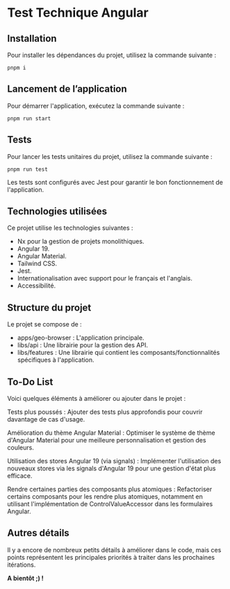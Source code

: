 
# Test Technique Angular

## Installation

Pour installer les dépendances du projet, utilisez la commande suivante :

    pnpm i

## Lancement de l’application

Pour démarrer l'application, exécutez la commande suivante :

    pnpm run start

## Tests

Pour lancer les tests unitaires du projet, utilisez la commande suivante :

    pnpm run test

Les tests sont configurés avec Jest pour garantir le bon fonctionnement de l'application.

## Technologies utilisées

Ce projet utilise les technologies suivantes :

- Nx pour la gestion de projets monolithiques.
- Angular 19.
- Angular Material.
- Tailwind CSS.
- Jest.
- Internationalisation avec support pour le français et l'anglais.
- Accessibilité.

## Structure du projet

Le projet se compose de :

- apps/geo-browser : L'application principale.
- libs/api : Une librairie pour la gestion des API.
- libs/features : Une librairie qui contient les composants/fonctionnalités
  spécifiques à l'application.

## To-Do List

Voici quelques éléments à améliorer ou ajouter dans le projet :

Tests plus poussés : Ajouter des tests plus approfondis pour couvrir davantage de cas d'usage.

Amélioration du thème Angular Material : Optimiser le système de thème d'Angular Material pour une meilleure personnalisation et gestion des couleurs.

Utilisation des stores Angular 19 (via signals) : Implémenter l'utilisation des nouveaux stores via les signals d'Angular 19 pour une gestion d'état plus efficace.

Rendre certaines parties des composants plus atomiques : Refactoriser certains composants pour les rendre plus atomiques, notamment en utilisant l'implémentation de ControlValueAccessor dans les formulaires Angular.

## Autres détails

Il y a encore de nombreux petits détails à améliorer dans le code, mais ces points représentent les principales priorités à traiter dans les prochaines itérations.

**A bientôt ;) !**



